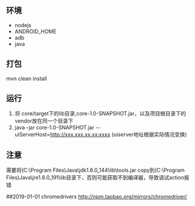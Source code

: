 ## 环境
* nodejs
* ANDROID_HOME
* adb
* java

## 打包
mvn clean install

## 运行
1. 将 core/target下的lib目录,core-1.0-SNAPSHOT.jar，以及项目根目录下的vendor放在同一个目录下
2. java -jar core-1.0-SNAPSHOT.jar --uiServerHost=http://xxx.xxx.xx.xx:xxxx (uiserver地址根据实际情况变换)

## 注意
需要将(C:\Program Files\)Java\jdk1.8.0_144\lib\tools.jar  copy到(C:\Program Files\)Java\jre1.8.0_191\lib目录下，否则可能获取不到编译器，导致调试action报错

##2019-01-01
chromedrivers http://npm.taobao.org/mirrors/chromedriver/